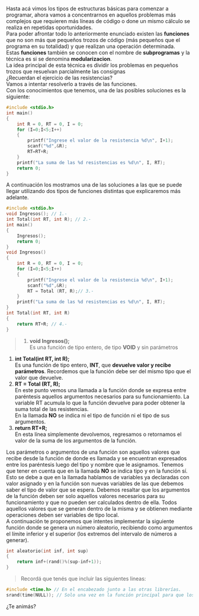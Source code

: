 Hasta acá vimos los tipos de estructuras básicas para comenzar a programar, ahora vamos a concentrarnos en aquellos problemas más complejos que requieren más líneas de código o done un mismo cálculo se realiza en repetidas oportunidades.<br>
Para poder afrontar todo lo anteriormente enunciado existen las **funciones** que no son más que pequeños trozos de código (más pequeños que el programa en su totalidad) y que realizan una operación determinada.<br>
Estas **funciones** también se conocen con el nombre de **subprogramas** y la técnica es si se denomina **modularizacion**.<br>
La idea principal de esta técnica es dividir los problemas en pequeños trozos que resuelvan parcialmente las consignas<br>
¿Recuerdan el ejercicio de las resistencias?<br>
Vamos a intentar resolverlo a través de las funciones.<br>
Con los conocimientos que tenemos, una de las posibles soluciones es la siguiente:<br>

``` c
#include <stdio.h>
int main() 
{
	int R = 0, RT = 0, I = 0;
	for (I=0;I<5;I++)
	{
		printf("Ingrese el valor de la resistencia %d\n", I+1);
		scanf("%d",&R);
		RT=RT+R;
	}
	printf("La suma de las %d resistencias es %d\n", I, RT);
	return 0; 
}
```
A continuación los mostramos una de las soluciones a las que se puede llegar utilizando dos tipos de funciones distintas que explicaremos más adelante.<br>

``` c
#include <stdio.h>
void Ingresos(); // 1.-
int Total(int RT, int R); // 2.-
int main() 
{
	Ingresos();
	return 0; 
}
void Ingresos()
{
	int R = 0, RT = 0, I = 0;
	for (I=0;I<5;I++)
	{
		printf("Ingrese el valor de la resistencia %d\n", I+1);
		scanf("%d",&R);
		RT = Total (RT, R);// 3.-
	}
	printf("La suma de las %d resistencias es %d\n", I, RT);
}
int Total(int RT, int R)
{
	return RT+R; // 4.-
}
```
>1. **void Ingresos();**<br> Es una función de tipo entero, de tipo **VOID** y sin parámetros<br>
1. **int Total(int RT, int R);**<br> Es una función de tipo entero, **INT**,  que **devuelve valor y recibe parámetros**. Recordemos que la  función debe ser del mismo tipo que el valor que devuelve. <br>
1. **RT = Total (RT, R);**<br> En este punto vemos una llamada a la función donde se expresa entre paréntesis aquellos argumentos necesarios para su funcionamiento. La variable RT acumula lo que la función devuelve para poder obtener la suma total de  las resistencias. <br> En la llamada **NO** se indica ni el tipo de función ni el tipo de sus argumentos.<br>
1. **return RT+R;**<br>En esta línea simplemente devolvemos, regresamos o retornamos el valor de la suma de los argumentos de la función. 

Los parámetros o argumentos de una función son aquellos valores que recibe desde la función de donde es llamada y se encuentran expresados entre los paréntesis luego del tipo y nombre que le asignamos. Tenemos que tener en cuenta que en la llamada **NO** se indica tipo y en la función sí. Esto se debe a que en la llamada hablamos de variables ya declaradas con valor asignado y en la función son nuevas variables de las que debemos saber el tipo de valor que se espera. Debemos resaltar que los argumentos de la función deben ser solo aquellos valores necesarios para su funcionamiento y que no pueden ser calculados dentro de ella. Todos aquellos valores que se generan dentro de la misma y se obtienen mediante operaciones deben ser variables de tipo local.<br>
A continuación te proponemos que intentes implementar la siguiente función donde se genera un número aleatorio, recibiendo como argumentos el límite inferior y el superior (los extremos del intervalo de números a generar).

``` c
int aleatorio(int inf, int sup)
{
	return inf+(rand()%(sup-inf+1));
}
```
> Recordá que tenés que incluir las siguientes lineas:

``` c
#include <time.h> // En el encabezado junto a las otras librerías.
srand(time(NULL)); // Solo una vez en la función principal para que los números calculados sean siempre distintos.
```
¿Te animás?












